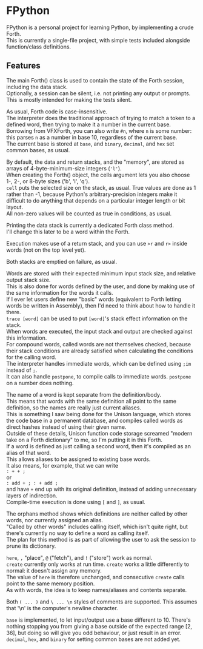 # FPython

FPython is a personal project for learning Python, by implementing a crude Forth.\
This is currently a single-file project, with simple tests included alongside function/class definitions.

## Features

The main Forth() class is used to contain the state of the Forth session, including the data stack.\
Optionally, a session can be silent, i.e. not printing any output or prompts.\
This is mostly intended for making the tests silent.

As usual, Forth code is case-insensitive.\
The interpreter does the traditional approach of trying to match a token to a defined word, then trying to make it a number in the current base.\
Borrowing from VFXForth, you can also write `#n`, where `n` is some number: this parses `n` as a number in base 10, regardless of the current base.\
The current base is stored at `base`, and `binary`, `decimal`, and `hex` set common bases, as usual.

By default, the data and return stacks, and the "memory", are stored as arrays of 4-byte-minimum-size integers (`'l'`).\
When creating the Forth() object, the cells argument lets you also choose 1-, 2-, or 8-byte sizes ('b', 'l', 'q').\
`cell` puts the selected size on the stack, as usual.
True values are done as 1 rather than -1, because Python's arbitrary-precision integers make it difficult to do anything that depends on a particular integer length or bit layout.\
All non-zero values will be counted as true in conditions, as usual.

Printing the data stack is currently a dedicated Forth class method.\
I'll change this later to be a word within the Forth.

Execution makes use of a return stack, and you can use `>r` and `r>` inside words (not on the top level yet).

Both stacks are emptied on failure, as usual.

Words are stored with their expected minimum input stack size, and relative output stack size.\
This is also done for words defined by the user, and done by making use of the same information for the words it calls.\
If I ever let users define new "basic" words (equivalent to Forth letting words be written in Assembly), then I'd need to think about how to handle it there.\
`trace [word]` can be used to put `[word]`'s stack effect information on the stack.\
When words are executed, the input stack and output are checked against this information.\
For compound words, called words are not themselves checked, because their stack conditions are already satisfied when calculating the conditions for the calling word.\
The interpreter handles immediate words, which can be defined using `;im` instead of `;`.\
It can also handle `postpone`, to compile calls to immediate words. `postpone` on a number does nothing.

The name of a word is kept separate from the definition/body.\
This means that words with the same definition all point to the same definition, so the names are really just current aliases.\
This is something I saw being done for the Unison language, which stores the code base in a permanent database, and compiles called words as direct hashes instead of using their given name.\
Outside of these details, Unison function code storage screamed "modern take on a Forth dictionary" to me, so I'm putting it in this Forth.\
If a word is defined as just calling a second word, then it's compiled as an alias of that word.\
This allows aliases to be assigned to existing base words.\
It also means, for example, that we can write\
`: + + ;`\
or\
`: add + ; : + add ;`\
and have `+` end up with its original definition, instead of adding unnecessary layers of indirection.\
Compile-time execution is done using `[` and `]`, as usual.

The orphans method shows which definitions are neither called by other words, nor currently assigned an alias.\
"Called by other words" includes calling itself, which isn't quite right, but there's currently no way to define a word as calling itself.\
The plan for this method is as part of allowing the user to ask the session to prune its dictionary.

`here`, `,` "place", `@` ("fetch"), and `!` ("store") work as normal.\
`create` currently only works at run time.
`create` works a little differently to normal: it doesn't assign any memory.\
The value of `here` is therefore unchanged, and consecutive `create` calls point to the same memory position.\
As with words, the idea is to keep names/aliases and contents separate.

Both `( ... )` and `\ ... \n` styles of comments are supported. This assumes that '\n' is the computer's newline character.

`base` is implemented, to let input/output use a base different to 10. There's nothing stopping you from giving a base outside of the expected range [2, 36], but doing so will give you odd behaviour, or just result in an error.\
`decimal`, `hex`, and `binary` for setting common bases are not added yet.
